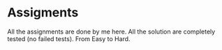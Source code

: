 # Assigments
All the assignments are done by me here. All the solution are completely tested (no failed tests). From Easy to Hard.
